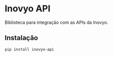 # Inovyo API

Biblioteca para integração com as APIs da Inovyo.

## Instalação

```bash
pip install inovyo-api
